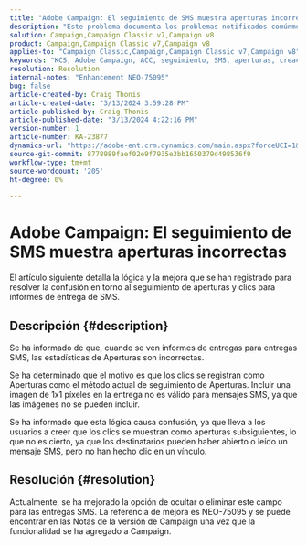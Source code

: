 ```yaml
---
title: "Adobe Campaign: El seguimiento de SMS muestra aperturas incorrectas"
description: "Este problema documenta los problemas notificados comúnmente con el seguimiento de entregas SMS que muestra aperturas incorrectas en los informes de entregas"
solution: Campaign,Campaign Classic v7,Campaign v8
product: Campaign,Campaign Classic v7,Campaign v8
applies-to: "Campaign Classic,Campaign,Campaign Classic v7,Campaign v8"
keywords: "KCS, Adobe Campaign, ACC, seguimiento, SMS, aperturas, creación de informes"
resolution: Resolution
internal-notes: "Enhancement NEO-75095"
bug: false
article-created-by: Craig Thonis
article-created-date: "3/13/2024 3:59:28 PM"
article-published-by: Craig Thonis
article-published-date: "3/13/2024 4:22:16 PM"
version-number: 1
article-number: KA-23877
dynamics-url: "https://adobe-ent.crm.dynamics.com/main.aspx?forceUCI=1&pagetype=entityrecord&etn=knowledgearticle&id=5b0416a9-52e1-ee11-904d-6045bd006079"
source-git-commit: 8778989faef02e9f7935e3bb1650379d498536f9
workflow-type: tm+mt
source-wordcount: '205'
ht-degree: 0%

---
```


# Adobe Campaign: El seguimiento de SMS muestra aperturas incorrectas


El artículo siguiente detalla la lógica y la mejora que se han registrado para resolver la confusión en torno al seguimiento de aperturas y clics para informes de entrega de SMS.

## Descripción {#description}


Se ha informado de que, cuando se ven informes de entregas para entregas SMS, las estadísticas de Aperturas son incorrectas.

Se ha determinado que el motivo es que los clics se registran como Aperturas como el método actual de seguimiento de Aperturas. Incluir una imagen de 1x1 píxeles en la entrega no es válido para mensajes SMS, ya que las imágenes no se pueden incluir.

Se ha informado que esta lógica causa confusión, ya que lleva a los usuarios a creer que los clics se muestran como aperturas subsiguientes, lo que no es cierto, ya que los destinatarios pueden haber abierto o leído un mensaje SMS, pero no han hecho clic en un vínculo.


## Resolución {#resolution}


Actualmente, se ha mejorado la opción de ocultar o eliminar este campo para las entregas SMS. La referencia de mejora es NEO-75095 y se puede encontrar en las Notas de la versión de Campaign una vez que la funcionalidad se ha agregado a Campaign.
